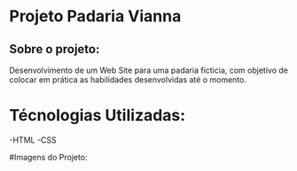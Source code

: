 
# Projeto Padaria Vianna

## Sobre o projeto:

Desenvolvimento de um Web Site para uma padaria ficticia, com objetivo de colocar em prática as habilidades desenvolvidas até o momento.


# Técnologias Utilizadas:

-HTML
-CSS


#Imagens do Projeto:


